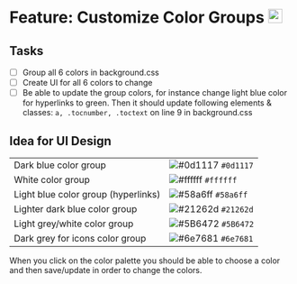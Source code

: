 # Feature: Customize Color Groups <img src="https://github.com/alfredhirschfeld/Dark-Mode-Wikipedia/blob/master/dark_wiki_icon.png" width="25" height="25">

## Tasks
- [ ] Group all 6 colors in background.css
- [ ] Create UI for all 6 colors to change
- [ ] Be able to update the group colors, for instance change light blue color for hyperlinks to green. Then it should update following elements & classes: `a, .tocnumber, .toctext` on line 9 in background.css

## Idea for UI Design
|   |   |
|---|---|
|Dark blue color group|![#0d1117](https://via.placeholder.com/15/0d1117/000000?text=+) `#0d1117`|
|White color group|![#ffffff](https://via.placeholder.com/15/ffffff/000000?text=+) `#ffffff`|
|Light blue color group (hyperlinks)|![#58a6ff](https://via.placeholder.com/15/58a6ff/000000?text=+) `#58a6ff`|
|Lighter dark blue color group|![#21262d](https://via.placeholder.com/15/21262d/000000?text=+) `#21262d`|
|Light grey/white color group|![#5B6472](https://via.placeholder.com/15/5B6472/000000?text=+) `#5B6472`|
|Dark grey for icons color group|![#6e7681](https://via.placeholder.com/15/6e7681/000000?text=+) `#6e7681`|

When you click on the color palette you should be able to choose a color and then save/update in order to change the colors.
